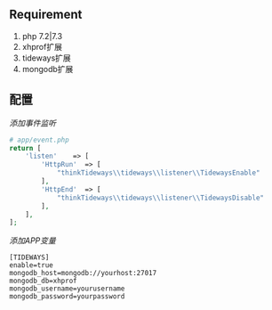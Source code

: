 ## Requirement
1. php 7.2|7.3
2. xhprof扩展
3. tideways扩展
4. mongodb扩展

## 配置
*添加事件监听*
```php
# app/event.php
return [
    'listen'    => [
        'HttpRun'  => [
            "thinkTideways\\tideways\\listener\\TidewaysEnable"
        ],
        'HttpEnd'  => [
            "thinkTideways\\tideways\\listener\\TidewaysDisable"
        ],
    ],
];
```

*添加APP变量*
```
[TIDEWAYS]
enable=true
mongodb_host=mongodb://yourhost:27017
mongodb_db=xhprof
mongodb_username=yourusername
mongodb_password=yourpassword
```